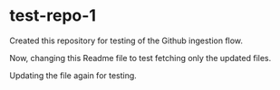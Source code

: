 # test-repo-1
Created this repository for testing of the Github ingestion flow. 

Now, changing this Readme file to test fetching only the updated files.

Updating the file again for testing.
